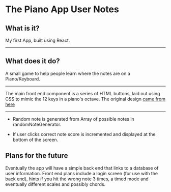 # The Piano App User Notes

## What is it?

My first App, built using React.
___

## What does it do?

A small game to help people learn where the notes are on a Piano/Keyboard.

___

The main front end component is a series of HTML buttons, laid out using CSS to mimic the 12 keys in a piano's octave. The original design [came from here](https://codepen.io/clkent/pen/dQwGqj)

___

* Random note is generated from Array of possible notes in randomNoteGenerator.

* If user clicks correct note score is incremented and displayed at the bottom of the screen.

## Plans for the future

Eventually the app will have a simple back end that links to a database of user information. Front end plans include a login screen (for use with the back end), hints if you hit the wrong note 3 times, a timed mode and eventually different scales and possibly chords.
